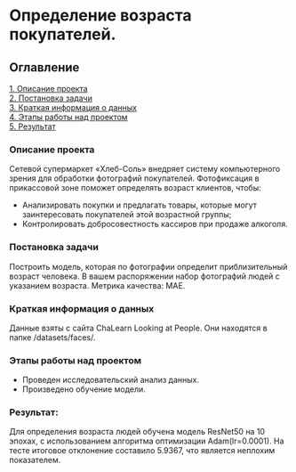 # Определение возраста покупателей.   

## Оглавление  
[1. Описание проекта](https://github.com/FedorRU/Pet_projects/edit/main/Determinig_the_age_of_buyers/README.md#Описание-проекта)  
[2. Постановка задачи](https://github.com/FedorRU/Pet_projects/edit/main/Determinig_the_age_of_buyers/README.md#Постановка-задачи)  
[3. Краткая информация о данных](https://github.com/FedorRU/Pet_projects/edit/main/Determinig_the_age_of_buyers/README.md#Краткая-информация-о-данных)  
[4. Этапы работы над проектом](https://github.com/FedorRU/Pet_projects/edit/main/Determinig_the_age_of_buyers/README.md#Этапы-работы-над-проектом)  
[5. Результат](https://github.com/FedorRU/Pet_projects/edit/main/Determinig_the_age_of_buyers/README.md#Результат)  

### Описание проекта  
Сетевой супермаркет «Хлеб-Соль» внедряет систему компьютерного зрения для обработки фотографий покупателей. Фотофиксация в прикассовой зоне поможет определять возраст клиентов, чтобы:
- Анализировать покупки и предлагать товары, которые могут заинтересовать покупателей этой возрастной группы;
- Контролировать добросовестность кассиров при продаже алкоголя.

### Постановка задачи
Построить модель, которая по фотографии определит приблизительный возраст человека. В вашем распоряжении набор фотографий людей с указанием возраста. Метрика качества: MAE.

### Краткая информация о данных

Данные взяты с сайта ChaLearn Looking at People. Они находятся в папке /datasets/faces/.

### Этапы работы над проектом  

- Проведен исследовательский анализ данных.
- Произведено обучение модели. 

### Результат:  
Для определения возраста людей обучена модель ResNet50 на 10 эпохах, с использованием алгоритма оптимизации Adam(lr=0.0001). На тесте итоговое отклонение составило 5.9367, что является неплохим показателем.
